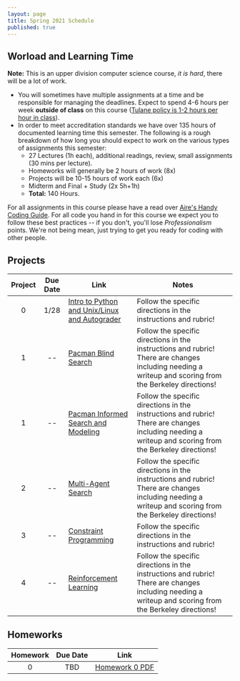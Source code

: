 ```yaml
---
layout: page
title: Spring 2021 Schedule
published: true
---
```


## Worload and Learning Time

**Note:** This is an upper division computer science course, *it is hard*, there will be a lot of work.  
* You will sometimes have multiple assignments at a time and be responsible for managing the deadlines.  Expect to spend 4-6 hours per week **outside of class** on this course ([Tulane policy is 1-2 hours per hour in class](https://catalog.tulane.edu/)).  
* In order to meet accreditation standards we have over 135 hours of documented learning time this semester.  The following is a rough breakdown of how long you should expect to work on the various types of assignments this semester:  
  * 27 Lectures (1h each), additional readings, review, small assignments (30 mins per lecture).
  * Homeworks will generally be 2 hours of work (8x)
  * Projects will be 10-15 hours of work each (6x)
  * Midterm and Final + Study (2x 5h+1h)
  * **Total:** 140 Hours.


For all assignments in this course please have a read over [Aire's Handy Coding Guide](codingguide.md). For all code you hand in for this course we expect you to follow these best practices -- if you don't, you'll lose *Professionalism* points.  We're not being mean, just trying to get you ready for coding with other people.

## Projects

| Project | Due Date | Link | Notes |
|:-------:|:--------:|----|-----|
| 0 | 1/28 | [Intro to Python and Unix/Linux and Autograder](./_projects/project0.md) | Follow the specific directions in the instructions and rubric! |
| 1 | -- | [Pacman Blind Search](./_projects/project1.md) | Follow the specific directions in the instructions and rubric!  There are changes including needing a writeup and scoring from the Berkeley directions! |
| 1 | -- | [Pacman Informed Search and Modeling](./_projects/project1.md) | Follow the specific directions in the instructions and rubric!  There are changes including needing a writeup and scoring from the Berkeley directions! |
| 2 | -- | [Multi-Agent Search](./_projects/project2.md) | Follow the specific directions in the instructions and rubric!  There are changes including needing a writeup and scoring from the Berkeley directions! |
| 3 | -- | [Constraint Programming](./_projects/project3.md) | Follow the specific directions in the instructions and rubric! |
| 4 | -- | [Reinforcement Learning](./_projects/project4.md) | Follow the specific directions in the instructions and rubric!  There are changes including needing a writeup and scoring from the Berkeley directions! |

## Homeworks

| Homework | Due Date | Link |
|:-------:|:--------:|:----:|
| 0 | TBD | [Homework 0 PDF]()

